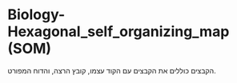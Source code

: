 # Biology-Hexagonal_self_organizing_map (SOM)


הקבצים כוללים את הקבצים עם הקוד עצמו, קובץ הרצה, והדוח המפורט.
